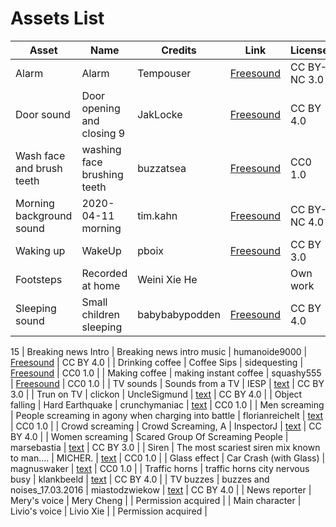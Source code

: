 # Assets List

| Asset  | Name | Credits | Link | License |
| ------------- | ------------- | ------------- | ------------- | ------------- |
| Alarm  |  Alarm | Tempouser | [Freesound](https://freesound.org/people/Tempouser/sounds/162851/)| CC BY-NC 3.0 |
| Door sound  | Door opening and closing 9 | JakLocke |[Freesound](https://freesound.org/people/JakLocke/sounds/261108/) | CC BY 4.0 |
| Wash face and brush teeth  | washing face brushing teeth | buzzatsea | [Freesound](https://freesound.org/people/buzzatsea/sounds/421332/) | CC0 1.0 |
| Morning background sound  | 2020-04-11 morning | tim.kahn | [Freesound](https://freesound.org/people/tim.kahn/sounds/522063/) | CC BY-NC 4.0 |
| Waking up | WakeUp | pboix | [Freesound](https://freesound.org/people/pboix/sounds/155308/) | CC BY 3.0 |
| Footsteps  | Recorded at home | Weini Xie He | | Own work |
| Sleeping sound | Small children sleeping | babybabypodden | [Freesound](https://freesound.org/people/babybabypodden/sounds/633217/) | CC BY 4.0 |
15
| Breaking news Intro | Breaking news intro music | humanoide9000 | [Freesound](https://freesound.org/people/humanoide9000/sounds/760770/) | CC BY 4.0 |
| Drinking coffee  | Coffee Sips | sidequesting | [Freesound](https://freesound.org/people/sidequesting/sounds/530247/) | CC0 1.0 |
| Making coffee  | making instant coffee | squashy555 | [Freesound](https://freesound.org/people/squashy555/sounds/239009/) | CC0 1.0 |
| TV sounds  | Sounds from a TV | IESP | [text](https://freesound.org/people/IESP/sounds/340020/) | CC BY 3.0 |
| Trun on TV  | clickon | UncleSigmund | [text](https://freesound.org/people/UncleSigmund/sounds/87147/) | CC BY 4.0 |
| Object falling  | Hard Earthquake | crunchymaniac | [text](https://freesound.org/people/crunchymaniac/sounds/678418/) | CC0 1.0 |
| Men screaming  | People screaming in agony when charging into battle | florianreichelt | [text](https://freesound.org/people/florianreichelt/sounds/563011/) | CC0 1.0 |
| Crowd screaming  | Crowd Screaming, A | InspectorJ | [text](https://freesound.org/people/InspectorJ/sounds/421852/) | CC BY 4.0 |
| Women screaming  | Scared Group Of Screaming People | marsebastia | [text](https://freesound.org/people/marsebastia/sounds/381895/) | CC BY 3.0 |
| Siren  | The most scariest siren mix known to man.... | MICHER. | [text](https://freesound.org/people/MICHER./sounds/585672/) | CC0 1.0 |
| Glass effect  | Car Crash (with Glass) | magnuswaker | [text](https://freesound.org/people/magnuswaker/sounds/592388/) | CC0 1.0 |
| Traffic horns  | traffic horns city nervous busy | klankbeeld | [text](https://freesound.org/people/klankbeeld/sounds/180156/) | CC BY 4.0 |
| TV buzzes  | buzzes and noises_17.03.2016 | miastodzwiekow | [text](https://freesound.org/people/miastodzwiekow/sounds/340278/) | CC BY 4.0 |
| News reporter  | Mery's voice | Mery Cheng |  | Permission acquired |
| Main character | Livio's voice | Livio Xie |  | Permission acquired |